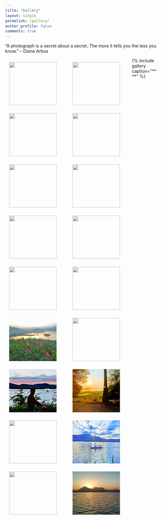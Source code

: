 ```yaml
---
title: "Gallery"
layout: single
permalink: /gallery/
author_profile: false
comments: true
---
```

“A photograph is a secret about a secret. The more it tells you the less you know.” – Diane Arbus
<style type='text/css'>
div.gallery {
  margin: 13px;
  float: left;
  width: 180px;
}

div.container{
  margin-left:auto;
  margin-right:auto;
}
div.gallery img {
  width: 11em;
  height: 10em;
  float:left;
  object-fit: cover;
}

div.page__inner-wrap{
  width:900px;
}
div.desc {
  padding: 15px;
  text-align: center;
}
</style>
  <!-- {% for image in site.pics/gallery %}
    <div class="gallery">
      <a target="_blank" href="{{image.url}}">
       <img src="{{image.url}}">
      </a>
</div> 
  {% endfor %} -->
<!-- img 1-->
<div class="gallery">
  <a target="_blank" href="/pics/gallery/Udaipur_LP1.jpeg">
    <img src="/pics/gallery/Udaipur_LP1.jpeg">
  </a>
</div>
<!-- img 2 -->
<div class="gallery">
  <a target="_blank" href="/pics/gallery/Powai_Lake.jpeg">
    <img src="/pics/gallery/Powai_Lake.jpeg">
  </a>
</div>

<!-- img 3 -->
<div class="gallery">
  <a target="_blank" href="/pics/gallery/Knowledge_Tree.jpeg">
    <img src="/pics/gallery/Knowledge_Tree.jpeg">
  </a>
</div>

<!-- img 4 -->
<div class="gallery">
  <a target="_blank" href="/pics/gallery/Slides.jpeg">
    <img src="/pics/gallery/Slides.jpeg">
  </a>
</div>

<!-- img 5 -->
<div class="gallery">
  <a target="_blank" href="/pics/gallery/Sunset.jpeg">
    <img src="/pics/gallery/Sunset.jpeg" >
  </a>
</div>

<!-- img 6 -->
<div class="gallery">
  <a target="_blank" href="/pics/gallery/Convohall_IITB.jpeg">
    <img src="/pics/gallery/Convohall_IITB.jpeg">
  </a>
</div>

<!-- img 7 -->
<div class="gallery">
  <a target="_blank" href="/pics/gallery/Ropeway.jpeg">
    <img src="/pics/gallery/Ropeway.jpeg">
  </a>
</div>

<!-- img 8 -->
<div class="gallery">
  <a target="_blank" href="/pics/gallery/City.jpeg">
    <img src="/pics/gallery/City.jpeg" >
  </a>
</div>

<!-- img 9 -->
<div class="gallery">
  <a target="_blank" href="/pics/gallery/Lake_Pichola.jpeg">
    <img src="/pics/gallery/Lake_Pichola.jpeg" >
  </a>
</div>

<!-- img 10 -->
<div class="gallery">
  <a target="_blank" href="/pics/gallery/Badi_Lake.jpeg">
    <img src="/pics/gallery/Badi_Lake.jpeg">
  </a>
</div>

<!-- img 11 -->
<div class="gallery">
  <a target="_blank" href="/pics/gallery/flower.jpeg">
    <img src="/pics/gallery/flower.jpeg">
  </a>
</div>

<!-- img 12 -->
<div class="gallery">
  <a target="_blank" href="/pics/gallery/GymkhanaIITB.jpeg">
    <img src="/pics/gallery/GymkhanaIITB.jpeg">
  </a>
</div>

<!-- img 13 -->
<div class="gallery">
  <a target="_blank" href="/pics/gallery/Cycle.jpg">
    <img src="/pics/gallery/Cycle.jpg" >
  </a>
</div>

<!-- img 14 -->
<div class="gallery">
  <a target="_blank" href="/pics/gallery/Lakeside.jpg">
    <img src="/pics/gallery/Lakeside.jpg">
  </a>
</div>

<!-- img 15 -->
<div class="gallery">
  <a target="_blank" href="/pics/gallery/greenery.jpeg">
    <img src="/pics/gallery/greenery.jpeg" >
  </a>
</div>

<!-- img 16 -->
<div class="gallery">
  <a target="_blank" href="/pics/gallery/boat.jpeg">
    <img src="/pics/gallery/boat.jpeg">
  </a>
</div>

<!-- img 17
<div class="gallery">
  <a target="_blank" href="/pics/gallery/sunset_2.jpg">
    <img src="/pics/gallery/sunset_2.jpg">
  </a>
</div> -->

<!-- img 18 -->
<div class="gallery">
  <a target="_blank" href="/pics/gallery/scene.jpeg">
    <img src="/pics/gallery/scene.jpeg" >
  </a>
</div>

<!-- img 19 -->
<div class="gallery">
  <a target="_blank" href="/pics/gallery/sunset3.jpeg">
    <img src="/pics/gallery/sunset3.jpeg">
  </a>
</div>
{% include gallery caption="** **" %}
